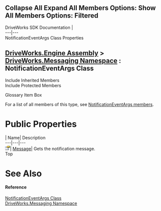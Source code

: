 Collapse All Expand All Members Options: Show All  Members Options: Filtered   
---  
DriveWorks SDK Documentation  |   
---|---  
NotificationEventArgs Class Properties   
  
[DriveWorks.Engine Assembly](topic2156.md) > [DriveWorks.Messaging Namespace](topic10038.md) : NotificationEventArgs Class  
---  
  
Include Inherited Members    
Include Protected Members    


Glossary Item Box

For a list of all members of this type, see [NotificationEventArgs members](topic10065.md).

# Public Properties

| Name| Description  
---|---|---  
![Public Property](dotnetimages/publicProperty.gif)| [Message](topic10070.md)| Gets the notification message.   
Top

# See Also

#### Reference

[NotificationEventArgs Class](topic10064.md)   
[DriveWorks.Messaging Namespace](topic10038.md)


